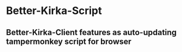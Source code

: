 # Better-Kirka-Script

## Better-Kirka-Client features as auto-updating tampermonkey script for browser
